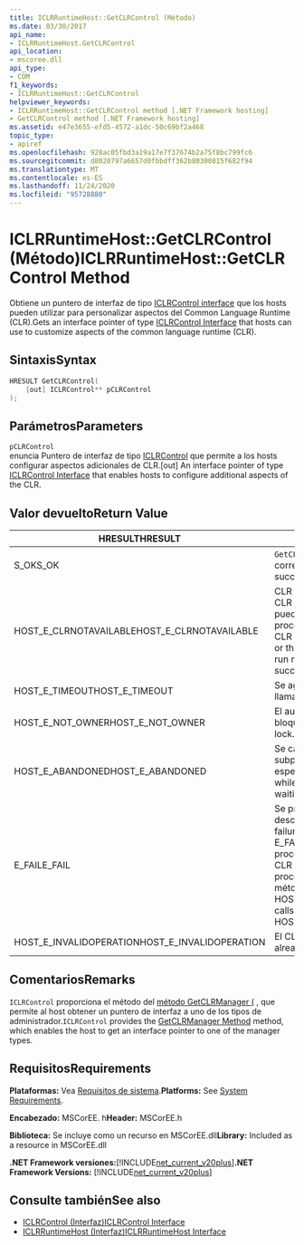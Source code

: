 ```yaml
---
title: ICLRRuntimeHost::GetCLRControl (Método)
ms.date: 03/30/2017
api_name:
- ICLRRuntimeHost.GetCLRControl
api_location:
- mscoree.dll
api_type:
- COM
f1_keywords:
- ICLRRuntimeHost::GetCLRControl
helpviewer_keywords:
- ICLRRuntimeHost::GetCLRControl method [.NET Framework hosting]
- GetCLRControl method [.NET Framework hosting]
ms.assetid: e47e3655-efd5-4572-a1dc-50c69bf2a468
topic_type:
- apiref
ms.openlocfilehash: 928ac05fbd3a19a17e7f37674b2a75f8bc799fc6
ms.sourcegitcommit: d8020797a6657d0fbbdff362b80300815f682f94
ms.translationtype: MT
ms.contentlocale: es-ES
ms.lasthandoff: 11/24/2020
ms.locfileid: "95728880"
---
```

# <a name="iclrruntimehostgetclrcontrol-method"></a><span data-ttu-id="8ee73-102">ICLRRuntimeHost::GetCLRControl (Método)</span><span class="sxs-lookup"><span data-stu-id="8ee73-102">ICLRRuntimeHost::GetCLRControl Method</span></span>

<span data-ttu-id="8ee73-103">Obtiene un puntero de interfaz de tipo [ICLRControl interface](iclrcontrol-interface.md) que los hosts pueden utilizar para personalizar aspectos del Common Language Runtime (CLR).</span><span class="sxs-lookup"><span data-stu-id="8ee73-103">Gets an interface pointer of type [ICLRControl Interface](iclrcontrol-interface.md) that hosts can use to customize aspects of the common language runtime (CLR).</span></span>  
  
## <a name="syntax"></a><span data-ttu-id="8ee73-104">Sintaxis</span><span class="sxs-lookup"><span data-stu-id="8ee73-104">Syntax</span></span>  
  
```cpp  
HRESULT GetCLRControl(  
    [out] ICLRControl** pCLRControl  
);  
```  
  
## <a name="parameters"></a><span data-ttu-id="8ee73-105">Parámetros</span><span class="sxs-lookup"><span data-stu-id="8ee73-105">Parameters</span></span>  

 `pCLRControl`  
 <span data-ttu-id="8ee73-106">enuncia Puntero de interfaz de tipo [ICLRControl](iclrcontrol-interface.md) que permite a los hosts configurar aspectos adicionales de CLR.</span><span class="sxs-lookup"><span data-stu-id="8ee73-106">[out] An interface pointer of type [ICLRControl Interface](iclrcontrol-interface.md) that enables hosts to configure additional aspects of the CLR.</span></span>  
  
## <a name="return-value"></a><span data-ttu-id="8ee73-107">Valor devuelto</span><span class="sxs-lookup"><span data-stu-id="8ee73-107">Return Value</span></span>  
  
|<span data-ttu-id="8ee73-108">HRESULT</span><span class="sxs-lookup"><span data-stu-id="8ee73-108">HRESULT</span></span>|<span data-ttu-id="8ee73-109">Descripción</span><span class="sxs-lookup"><span data-stu-id="8ee73-109">Description</span></span>|  
|-------------|-----------------|  
|<span data-ttu-id="8ee73-110">S_OK</span><span class="sxs-lookup"><span data-stu-id="8ee73-110">S_OK</span></span>|<span data-ttu-id="8ee73-111">`GetCLRControl` se devolvió correctamente.</span><span class="sxs-lookup"><span data-stu-id="8ee73-111">`GetCLRControl` returned successfully.</span></span>|  
|<span data-ttu-id="8ee73-112">HOST_E_CLRNOTAVAILABLE</span><span class="sxs-lookup"><span data-stu-id="8ee73-112">HOST_E_CLRNOTAVAILABLE</span></span>|<span data-ttu-id="8ee73-113">CLR no se ha cargado en un proceso o CLR está en un estado en el que no puede ejecutar código administrado ni procesar la llamada correctamente.</span><span class="sxs-lookup"><span data-stu-id="8ee73-113">The CLR has not been loaded into a process, or the CLR is in a state in which it cannot run managed code or process the call successfully.</span></span>|  
|<span data-ttu-id="8ee73-114">HOST_E_TIMEOUT</span><span class="sxs-lookup"><span data-stu-id="8ee73-114">HOST_E_TIMEOUT</span></span>|<span data-ttu-id="8ee73-115">Se agotó el tiempo de espera de la llamada.</span><span class="sxs-lookup"><span data-stu-id="8ee73-115">The call timed out.</span></span>|  
|<span data-ttu-id="8ee73-116">HOST_E_NOT_OWNER</span><span class="sxs-lookup"><span data-stu-id="8ee73-116">HOST_E_NOT_OWNER</span></span>|<span data-ttu-id="8ee73-117">El autor de la llamada no posee el bloqueo.</span><span class="sxs-lookup"><span data-stu-id="8ee73-117">The caller does not own the lock.</span></span>|  
|<span data-ttu-id="8ee73-118">HOST_E_ABANDONED</span><span class="sxs-lookup"><span data-stu-id="8ee73-118">HOST_E_ABANDONED</span></span>|<span data-ttu-id="8ee73-119">Se canceló un evento mientras un subproceso o fibra bloqueados estaba esperando en él.</span><span class="sxs-lookup"><span data-stu-id="8ee73-119">An event was canceled while a blocked thread or fiber was waiting on it.</span></span>|  
|<span data-ttu-id="8ee73-120">E_FAIL</span><span class="sxs-lookup"><span data-stu-id="8ee73-120">E_FAIL</span></span>|<span data-ttu-id="8ee73-121">Se produjo un error grave desconocido.</span><span class="sxs-lookup"><span data-stu-id="8ee73-121">An unknown catastrophic failure occurred.</span></span> <span data-ttu-id="8ee73-122">Si un método devuelve E_FAIL, CLR ya no se puede usar en el proceso.</span><span class="sxs-lookup"><span data-stu-id="8ee73-122">If a method returns E_FAIL, the CLR is no longer usable within the process.</span></span> <span data-ttu-id="8ee73-123">Las llamadas subsiguientes a métodos de hospedaje devuelven HOST_E_CLRNOTAVAILABLE.</span><span class="sxs-lookup"><span data-stu-id="8ee73-123">Subsequent calls to hosting methods return HOST_E_CLRNOTAVAILABLE.</span></span>|  
|<span data-ttu-id="8ee73-124">HOST_E_INVALIDOPERATION</span><span class="sxs-lookup"><span data-stu-id="8ee73-124">HOST_E_INVALIDOPERATION</span></span>|<span data-ttu-id="8ee73-125">El CLR ya se ha iniciado.</span><span class="sxs-lookup"><span data-stu-id="8ee73-125">The CLR has already started.</span></span>|  
  
## <a name="remarks"></a><span data-ttu-id="8ee73-126">Comentarios</span><span class="sxs-lookup"><span data-stu-id="8ee73-126">Remarks</span></span>  

 <span data-ttu-id="8ee73-127">`ICLRControl` proporciona el método del [método GetCLRManager (](iclrcontrol-getclrmanager-method.md) , que permite al host obtener un puntero de interfaz a uno de los tipos de administrador.</span><span class="sxs-lookup"><span data-stu-id="8ee73-127">`ICLRControl` provides the [GetCLRManager Method](iclrcontrol-getclrmanager-method.md) method, which enables the host to get an interface pointer to one of the manager types.</span></span>  
  
## <a name="requirements"></a><span data-ttu-id="8ee73-128">Requisitos</span><span class="sxs-lookup"><span data-stu-id="8ee73-128">Requirements</span></span>  

 <span data-ttu-id="8ee73-129">**Plataformas:** Vea [Requisitos de sistema](../../get-started/system-requirements.md).</span><span class="sxs-lookup"><span data-stu-id="8ee73-129">**Platforms:** See [System Requirements](../../get-started/system-requirements.md).</span></span>  
  
 <span data-ttu-id="8ee73-130">**Encabezado:** MSCorEE. h</span><span class="sxs-lookup"><span data-stu-id="8ee73-130">**Header:** MSCorEE.h</span></span>  
  
 <span data-ttu-id="8ee73-131">**Biblioteca:** Se incluye como un recurso en MSCorEE.dll</span><span class="sxs-lookup"><span data-stu-id="8ee73-131">**Library:** Included as a resource in MSCorEE.dll</span></span>  
  
 <span data-ttu-id="8ee73-132">**.NET Framework versiones:**[!INCLUDE[net_current_v20plus](../../../../includes/net-current-v20plus-md.md)]</span><span class="sxs-lookup"><span data-stu-id="8ee73-132">**.NET Framework Versions:** [!INCLUDE[net_current_v20plus](../../../../includes/net-current-v20plus-md.md)]</span></span>  
  
## <a name="see-also"></a><span data-ttu-id="8ee73-133">Consulte también</span><span class="sxs-lookup"><span data-stu-id="8ee73-133">See also</span></span>

- [<span data-ttu-id="8ee73-134">ICLRControl (Interfaz)</span><span class="sxs-lookup"><span data-stu-id="8ee73-134">ICLRControl Interface</span></span>](iclrcontrol-interface.md)
- [<span data-ttu-id="8ee73-135">ICLRRuntimeHost (Interfaz)</span><span class="sxs-lookup"><span data-stu-id="8ee73-135">ICLRRuntimeHost Interface</span></span>](iclrruntimehost-interface.md)

